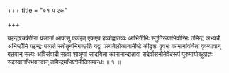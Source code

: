 +++
title = "०१ य एक"

+++

यइन्द्रश्चर्षणीनां प्रजानां आपत्सु एकइत् एकएव हव्योह्वातव्यः आभिर्गीर्भिः स्तुतिरूपाभिर्वाग्भिः तमिन्द्रं अभ्यर्चे अभिष्टौमि यइन्द्रः पत्यते स्तोतॄनभिगच्छति यद्वा पत्यतेलोकानामीष्टे कीदृशः वृषभः कामानांवर्षिता वृष्ण्यावान् बलवान् सत्यः अविसंवादी सत्वा शात्रूणां सादयिता कामानान्दातावा सदेर्वासनोतेर्वेदंरूपं पुरुमायोबहुप्रज्ञः सहस्वानभिभवनवान् तमिन्द्रमभिष्टौमीतिसम्बन्धः ॥ १ ॥